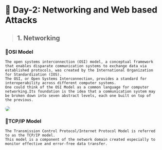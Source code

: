 # 📌 Day-2: Networking and Web based Attacks
> ## 1. Networking
###  **📍OSI Model**
    The open systems interconnection (OSI) model, a conceptual framework that enables disparate communication systems to exchange data via established protocols, was created by the International Organization for Standardization (IOS).
    The OSI, or Open Systems Interconnection, provides a standard for interoperability across different computer systems. 
    One could think of the OSI Model as a common language for computer networking.Its foundation is the idea that a communication system may be broken down into seven abstract levels, each one built on top of the previous. 
<img src=https://www.cloudflare.com/img/learning/ddos/what-is-a-ddos-attack/osi-model-7-layers.svg style='background:white; border-radius:10px;'>

###  **📍TCP/IP Model**
    The Transmission Control Protocol/Internet Protocol Model is referred to as the TCP/IP model.
    This model is a component of the network domain created especially to monitor effective and error-free data transfer. 